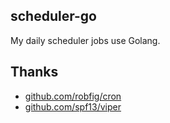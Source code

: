 ## scheduler-go

My daily scheduler jobs use Golang.

## Thanks
- [github.com/robfig/cron](https://github.com/robfig/cron)
- [github.com/spf13/viper](https://github.com/spf13/viper)
